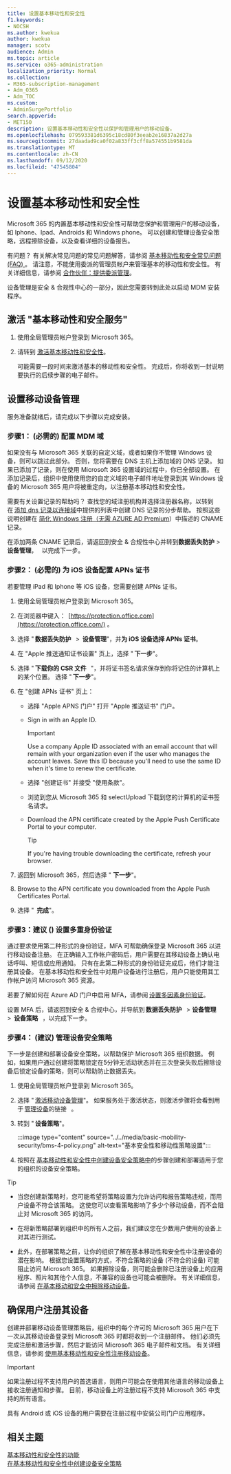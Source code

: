 ```yaml
---
title: 设置基本移动性和安全性
f1.keywords:
- NOCSH
ms.author: kwekua
author: kwekua
manager: scotv
audience: Admin
ms.topic: article
ms.service: o365-administration
localization_priority: Normal
ms.collection:
- M365-subscription-management
- Adm_O365
- Adm_TOC
ms.custom:
- AdminSurgePortfolio
search.appverid:
- MET150
description: 设置基本移动性和安全性以保护和管理用户的移动设备。
ms.openlocfilehash: 079593381d6395c18cd80f3eeab2e16837a2d27a
ms.sourcegitcommit: 27daadad9ca0f02a833ff3cff8a574551b9581da
ms.translationtype: MT
ms.contentlocale: zh-CN
ms.lasthandoff: 09/12/2020
ms.locfileid: "47545804"
---
```

# <a name="set-up-basic-mobility-and-security"></a>设置基本移动性和安全性

Microsoft 365 的内置基本移动性和安全性可帮助您保护和管理用户的移动设备，如 Iphone、Ipad、Androids 和 Windows phone。 可以创建和管理设备安全策略，远程擦除设备，以及查看详细的设备报告。

有问题？ 有关解决常见问题的常见问题解答，请参阅 [基本移动性和安全常见问题 (FAQ) ](frequently-asked-questions.md)。 请注意，不能使用委派的管理员帐户来管理基本的移动性和安全性。 有关详细信息，请参阅 [合作伙伴：提供委派管理](https://support.microsoft.com/office/partners-offer-delegated-administration-26530dc0-ebba-415b-86b1-b55bc06b073e)。 

设备管理是安全 & 合规性中心的一部分，因此您需要转到此处以启动 MDM 安装程序。

## <a name="activate-the-basic-mobility-and-security-service"></a>激活 "基本移动性和安全服务"

1. 使用全局管理员帐户登录到 Microsoft 365。

2. 请转到 [激活基本移动性和安全性](https://admin.microsoft.com/EAdmin/Device/IntuneInventory.aspx)。

   可能需要一段时间来激活基本的移动性和安全性。 完成后，你将收到一封说明要执行的后续步骤的电子邮件。

## <a name="set-up-mobile-device-management"></a>设置移动设备管理

服务准备就绪后，请完成以下步骤以完成安装。

### <a name="step-1-required-configure-domains-for-mdm"></a>步骤1： (必需的) 配置 MDM 域

如果没有与 Microsoft 365 关联的自定义域，或者如果你不管理 Windows 设备，则可以跳过此部分。 否则，您将需要在 DNS 主机上添加域的 DNS 记录。 如果已添加了记录，则在使用 Microsoft 365 设置域的过程中，你已全部设置。 在添加记录后，组织中使用使用您的自定义域的电子邮件地址登录到其 Windows 设备的 Microsoft 365 用户将被重定向，以注册基本移动性和安全性。

需要有关设置记录的帮助吗？ 查找您的域注册机构并选择注册器名称，以转到在 [添加 dns 记录以连接域](https://docs.microsoft.com/office365/admin/get-help-with-domains/create-dns-records-at-any-dns-hosting-provider)中提供的列表中创建 DNS 记录的分步帮助。 按照这些说明创建在 [简化 Windows 注册（无需 AZURE AD Premium](https://docs.microsoft.com/mem/intune/enrollment/windows-enroll#simplify-windows-enrollment-without-azure-ad-premium)）中描述的 CNAME 记录。

在添加两条 CNAME 记录后，请返回到安全 & 合规性中心并转到**数据丢失防护**  >  **设备管理**，   以完成下一步。

### <a name="step-2-required-configure-an-apns-certificate-for-ios-devices"></a>步骤2： (必需的) 为 iOS 设备配置 APNs 证书

若要管理 iPad 和 Iphone 等 iOS 设备，您需要创建 APNs 证书。

1. 使用全局管理员帐户登录到 Microsoft 365。

2. 在浏览器中键入：  [https://protection.office.com](https://protection.office.com/) 。

3. 选择 " **数据丢失防护**   >  **设备管理**"，并**为 iOS 设备选择 APNs 证书**。

4. 在 "Apple 推送通知证书设置" 页上，选择 " **下一步**"。

5. 选择 " **下载你的 CSR 文件**   "，并将证书签名请求保存到你将记住的计算机上的某个位置。 选择 " **下一步**"。

6. 在 "创建 APNs 证书" 页上：

   - 选择 "Apple APNS 门户" 打开 "Apple 推送证书" 门户。
   - Sign in with an Apple ID.

     > [!IMPORTANT]
     > Use a company Apple ID associated with an email account that will remain with your organization even if the user who manages the account leaves. Save this ID because you'll need to use the same ID when it's time to renew the certificate.

   - 选择 "创建证书" 并接受 "使用条款"。
   - 浏览到您从 Microsoft 365 和 selectUpload 下载到您的计算机的证书签名请求。
   - Download the APN certificate created by the Apple Push Certificate Portal to your computer.

     > [!TIP]
     > If you're having trouble downloading the certificate, refresh your browser.

7. 返回到 Microsoft 365，然后选择 " **下一步**"。

8.  Browse to the APN certificate you downloaded from the Apple Push Certificates Portal.

9. 选择 "  **完成**"。

### <a name="step-3-recommended-set-up-multi-factor-authentication"></a>步骤3：建议 () 设置多重身份验证

通过要求使用第二种形式的身份验证，MFA 可帮助确保登录 Microsoft 365 以进行移动设备注册。 在正确输入工作帐户密码后，用户需要在其移动设备上确认电话呼叫、短信或应用通知。 只有在此第二种形式的身份验证完成后，他们才能注册其设备。 在基本移动性和安全性中对用户设备进行注册后，用户只能使用其工作帐户访问 Microsoft 365 资源。

若要了解如何在 Azure AD 门户中启用 MFA，请参阅 [设置多因素身份验证](https://go.microsoft.com/fwlink/p/?LinkId=519255)。

设置 MFA 后，请返回到安全 & 合规中心，并导航到 **数据丢失防护**   >  **设备管理**   >  **设备策略**   ，以完成下一步。

### <a name="step-4-recommended-manage-device-security-policies"></a>步骤4： (建议) 管理设备安全策略

下一步是创建和部署设备安全策略，以帮助保护 Microsoft 365 组织数据。 例如，如果用户通过创建将策略锁定在5分钟无活动状态并在三次登录失败后擦除设备后锁定设备的策略，则可以帮助防止数据丢失。

1. 使用全局管理员帐户登录到 Microsoft 365。

2. 选择 " [激活移动设备管理](https://admin.microsoft.com/EAdmin/Device/IntuneInventory.aspx)"。 如果服务处于激活状态，则激活步骤将会看到用于 [管理设备](https://admin.microsoft.com/adminportal/home#/MifoDevices)的链接   。

3. 转到 " **设备策略**"。

   :::image type="content" source="../../media/basic-mobility-security/bms-4-policy.png" alt-text="基本安全性和移动性策略设置":::

4. 按照在 [基本移动性和安全性中创建设备安全策略中](create-device-security-policies.md)的步骤创建和部署适用于您的组织的设备安全策略。

> [!TIP]
>
> - 当您创建新策略时，您可能希望将策略设置为允许访问和报告策略违规，而用户设备不符合该策略。 这使您可以查看策略影响了多少个移动设备，而不会阻止对 Microsoft 365 的访问。
>
> - 在将新策略部署到组织中的所有人之前，我们建议您在少数用户使用的设备上对其进行测试。
>
> - 此外，在部署策略之前，让你的组织了解在基本移动性和安全性中注册设备的潜在影响。 根据您设置策略的方式，不符合策略的设备 (不符合的设备) 可能阻止访问 Microsoft 365。 如果擦除设备，则可能会删除已注册设备上的应用程序、照片和其他个人信息，不兼容的设备也可能会被删除。 有关详细信息，请参阅 [在基本移动和安全中擦除移动设备](wipe-mobile-device.md)。

## <a name="make-sure-users-enroll-their-devices"></a>确保用户注册其设备

创建并部署移动设备管理策略后，组织中的每个许可的 Microsoft 365 用户在下一次从其移动设备登录到 Microsoft 365 时都将收到一个注册邮件。 他们必须先完成注册和激活步骤，然后才能访问 Microsoft 365 电子邮件和文档。 有关详细信息，请参阅 [使用基本移动性和安全性注册移动设备](enroll-your-mobile-device.md)。

> [!IMPORTANT]
> 如果注册过程不支持用户的首选语言，则用户可能会在使用其他语言的移动设备上接收注册通知和步骤。 目前，移动设备上的注册过程不支持 Microsoft 365 中支持的所有语言。

具有 Android 或 iOS 设备的用户需要在注册过程中安装公司门户应用程序。

## <a name="related-topics"></a>相关主题

[基本移动性和安全性的功能](capabilities.md)<br/>
[在基本移动性和安全性中创建设备安全策略](create-device-security-policies.md)
